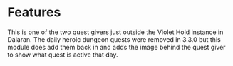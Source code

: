 # Features
This is one of the two quest givers just outside the Violet Hold instance in Dalaran. The daily heroic dungeon quests were removed in 3.3.0 but this module does add them back in and adds the image behind the quest giver to show what quest is active that day.
